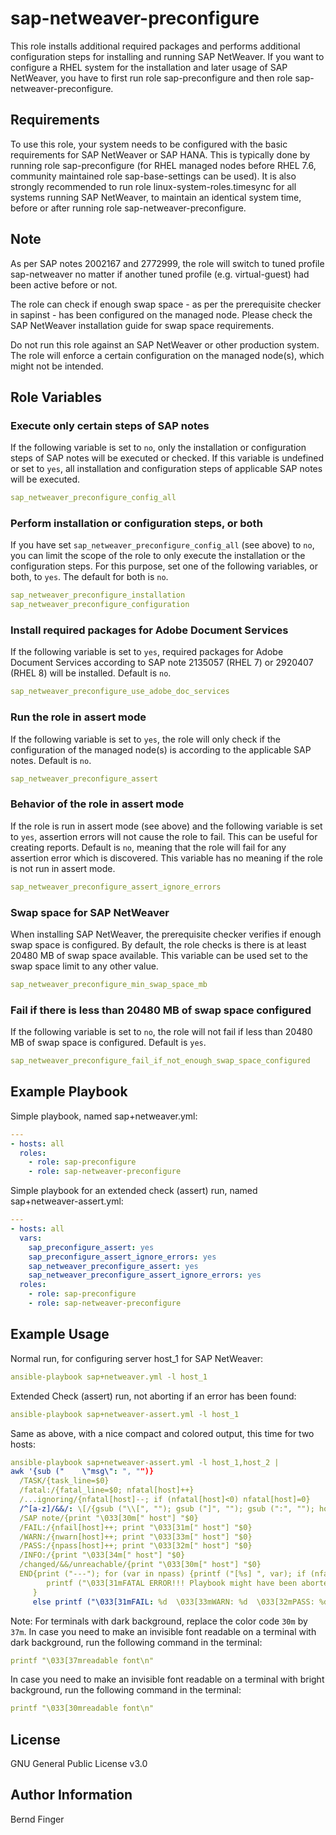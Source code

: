 sap-netweaver-preconfigure
================

This role installs additional required packages and performs additional configuration steps for installing and running SAP NetWeaver.
If you want to configure a RHEL system for the installation and later usage of SAP NetWeaver, you have to first run role sap-preconfigure
and then role sap-netweaver-preconfigure.

Requirements
------------

To use this role, your system needs to be configured with the basic requirements for SAP NetWeaver or SAP HANA. This is typically done by running
role sap-preconfigure (for RHEL managed nodes before RHEL 7.6, community maintained role sap-base-settings can be used).
It is also strongly recommended to run role linux-system-roles.timesync for all systems running SAP NetWeaver, to maintain an identical system time,
before or after running role sap-netweaver-preconfigure.

Note
----
As per SAP notes 2002167 and 2772999, the role will switch to tuned profile sap-netweaver no matter if another tuned profile (e.g. virtual-guest)
had been active before or not.

The role can check if enough swap space - as per the prerequisite checker in sapinst - has been configured on the managed node.
Please check the SAP NetWeaver installation guide for swap space requirements.

Do not run this role against an SAP NetWeaver or other production system. The role will enforce a certain configuration on the managed node(s),
which might not be intended.

Role Variables
--------------

### Execute only certain steps of SAP notes
If the following variable is set to `no`, only the installation or configuration steps of SAP notes will be executed or checked. If this variable is undefined or set to `yes`, all installation and configuration steps of applicable SAP notes will be executed.
```yaml
sap_netweaver_preconfigure_config_all
```

### Perform installation or configuration steps, or both
If you have set `sap_netweaver_preconfigure_config_all` (see above) to `no`, you can limit the scope of the role to only execute the installation or the configuration steps. For this purpose, set one of the following variables, or both, to `yes`. The default for both is `no`.
```yaml
sap_netweaver_preconfigure_installation
sap_netweaver_preconfigure_configuration
```

### Install required packages for Adobe Document Services
If the following variable is set to `yes`, required packages for Adobe Document Services according to SAP note 2135057 (RHEL 7) or 2920407 (RHEL 8) will be installed. Default is `no`.
```yaml
sap_netweaver_preconfigure_use_adobe_doc_services
```

### Run the role in assert mode
If the following variable is set to `yes`, the role will only check if the configuration of the managed node(s) is according to the applicable SAP notes. Default is `no`.
```yaml
sap_netweaver_preconfigure_assert
```

### Behavior of the role in assert mode
If the role is run in assert mode (see above) and the following variable is set to `yes`, assertion errors will not cause the role to fail. This can be useful for creating reports.
Default is `no`, meaning that the role will fail for any assertion error which is discovered. This variable has no meaning if the role is not run in assert mode.
```yaml
sap_netweaver_preconfigure_assert_ignore_errors
```

### Swap space for SAP NetWeaver
When installing SAP NetWeaver, the prerequisite checker verifies if enough swap space is configured. By default, the role checks is there is at least 20480 MB of swap space available.
This variable can be used set to the swap space limit to any other value.
```yaml
sap_netweaver_preconfigure_min_swap_space_mb
```

### Fail if there is less than 20480 MB of swap space configured
If the following variable is set to `no`, the role will not fail if less than 20480 MB of swap space is configured. Default is `yes`.
```yaml
sap_netweaver_preconfigure_fail_if_not_enough_swap_space_configured
```

Example Playbook
----------------

Simple playbook, named sap+netweaver.yml:
```yaml
---
- hosts: all
  roles:
    - role: sap-preconfigure
    - role: sap-netweaver-preconfigure
```

Simple playbook for an extended check (assert) run, named sap+netweaver-assert.yml:
```yaml
---
- hosts: all
  vars:
    sap_preconfigure_assert: yes
    sap_preconfigure_assert_ignore_errors: yes
    sap_netweaver_preconfigure_assert: yes
    sap_netweaver_preconfigure_assert_ignore_errors: yes
  roles:
    - role: sap-preconfigure
    - role: sap-netweaver-preconfigure
```

Example Usage
-------------
Normal run, for configuring server host_1 for SAP NetWeaver:
```yaml
ansible-playbook sap+netweaver.yml -l host_1
```

Extended Check (assert) run, not aborting if an error has been found:
```yaml
ansible-playbook sap+netweaver-assert.yml -l host_1
```

Same as above, with a nice compact and colored output, this time for two hosts:
```yaml
ansible-playbook sap+netweaver-assert.yml -l host_1,host_2 |
awk '{sub ("    \"msg\": ", "")}
  /TASK/{task_line=$0}
  /fatal:/{fatal_line=$0; nfatal[host]++}
  /...ignoring/{nfatal[host]--; if (nfatal[host]<0) nfatal[host]=0}
  /^[a-z]/&&/: \[/{gsub ("\\[", ""); gsub ("]", ""); gsub (":", ""); host=$2}
  /SAP note/{print "\033[30m[" host"] "$0}
  /FAIL:/{nfail[host]++; print "\033[31m[" host"] "$0}
  /WARN:/{nwarn[host]++; print "\033[33m[" host"] "$0}
  /PASS:/{npass[host]++; print "\033[32m[" host"] "$0}
  /INFO:/{print "\033[34m[" host"] "$0}
  /changed/&&/unreachable/{print "\033[30m[" host"] "$0}
  END{print ("---"); for (var in npass) {printf ("[%s] ", var); if (nfatal[var]>0) {
        printf ("\033[31mFATAL ERROR!!! Playbook might have been aborted!!!\033[30m Last TASK and fatal output:\n"); print task_line, fatal_line
     }
     else printf ("\033[31mFAIL: %d  \033[33mWARN: %d  \033[32mPASS: %d\033[30m\n", nfail[var], nwarn[var], npass[var])}}'
```
Note: For terminals with dark background, replace the color code `30m` by `37m`.
In case you need to make an invisible font readable on a terminal with dark background, run the following command in the terminal:
```yaml
printf "\033[37mreadable font\n"
```
In case you need to make an invisible font readable on a terminal with bright background, run the following command in the terminal:
```yaml
printf "\033[30mreadable font\n"
```

License
-------

GNU General Public License v3.0

Author Information
------------------

Bernd Finger
